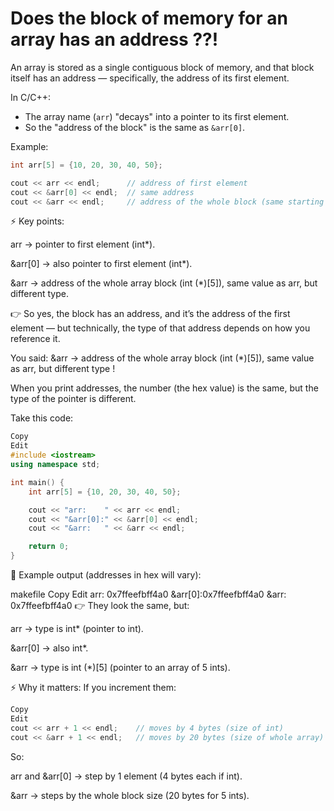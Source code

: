 # Does the block of memory for an array has an address ??!
An array is stored as a single contiguous block of memory, and that block itself has an address — specifically, the address of its first element.

In C/C++:

- The array name (`arr`) "decays" into a pointer to its first element.
- So the "address of the block" is the same as `&arr[0]`.

Example:

```cpp
int arr[5] = {10, 20, 30, 40, 50};

cout << arr << endl;      // address of first element
cout << &arr[0] << endl;  // same address
cout << &arr << endl;     // address of the whole block (same starting value, but different type)

```
⚡ Key points:

arr → pointer to first element (int*).

&arr[0] → also pointer to first element (int*).

&arr → address of the whole array block (int (*)[5]), same value as arr, but different type.

👉 So yes, the block has an address, and it’s the address of the first element — but technically, the type of that address depends on how you reference it.

You said:
&arr → address of the whole array block (int (*)[5]), same value as arr, but different type !

When you print addresses, the number (the hex value) is the same, but the type of the pointer is different.

Take this code:

```cpp
Copy
Edit
#include <iostream>
using namespace std;

int main() {
    int arr[5] = {10, 20, 30, 40, 50};

    cout << "arr:    " << arr << endl;
    cout << "&arr[0]:" << &arr[0] << endl;
    cout << "&arr:   " << &arr << endl;

    return 0;
}
```
🔹 Example output (addresses in hex will vary):

makefile
Copy
Edit
arr:    0x7ffeefbff4a0
&arr[0]:0x7ffeefbff4a0
&arr:   0x7ffeefbff4a0
👉 They look the same, but:

arr → type is int* (pointer to int).

&arr[0] → also int*.

&arr → type is int (*)[5] (pointer to an array of 5 ints).

⚡ Why it matters:
If you increment them:

```cpp
Copy
Edit
cout << arr + 1 << endl;    // moves by 4 bytes (size of int)
cout << &arr + 1 << endl;   // moves by 20 bytes (size of whole array)
```
So:

arr and &arr[0] → step by 1 element (4 bytes each if int).

&arr → steps by the whole block size (20 bytes for 5 ints).
